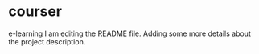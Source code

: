# courser
e-learning
I am editing the README file. Adding some more details about the project description.

